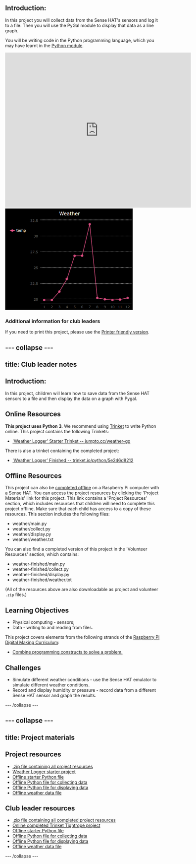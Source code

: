 ## Introduction: 

In this project you will collect data from the Sense HAT's sensors and log it to a file. Then you will use the PyGal module to display that data as a line graph. 

You will be writing code in the Python programming language, which you may have learnt in the [Python module](../../python/).

<div class="trinket">
<iframe src="https://trinket.io/embed/python/5e246d8212?outputOnly=true&start=result" width="600" height="500" frameborder="0" marginwidth="0" marginheight="0" allowfullscreen>
</iframe>
<img src="images/weather-final.png">
</div>

### Additional information for club leaders

If you need to print this project, please use the [Printer friendly version](https://projects.raspberrypi.org/en/projects/weather-logger/print).


--- collapse ---
---
title: Club leader notes
---


## Introduction:
In this project, children will learn how to save data from the Sense HAT sensors to a file and then display the data on a graph with Pygal.

## Online Resources

__This project uses Python 3.__ We recommend using [Trinket](https://trinket.io/) to write Python online. This project contains the following Trinkets:

+ ['Weather Logger' Starter Trinket -- jumpto.cc/weather-go](http://jumpto.cc/weather-go)

There is also a trinket containing the completed project:

+ [‘Weather Logger’ Finished -- trinket.io/python/5e246d8212](https://trinket.io/python/5e246d8212)

## Offline Resources
This project can also be [completed offline](https://www.codeclubprojects.org/en-GB/resources/physical-sense-hat/) on a Raspberry Pi computer with a Sense HAT. You can access the project resources by clicking the 'Project Materials' link for this project. This link contains a 'Project Resources' section, which includes resources that children will need to complete this project offline. Make sure that each child has access to a copy of these resources. This section includes the following files:

+ weather/main.py
+ weather/collect.py
+ weather/display.py
+ weather/weather.txt

You can also find a completed version of this project in the 'Volunteer Resources' section, which contains:

+ weather-finished/main.py
+ weather-finished/collect.py
+ weather-finished/display.py
+ weather-finished/weather.txt

(All of the resources above are also downloadable as project and volunteer `.zip` files.)

## Learning Objectives
+ Physical computing - sensors;
+ Data - writing to and reading from files.

This project covers elements from the following strands of the [Raspberry Pi Digital Making Curriculum](http://rpf.io/curriculum):

+ [Combine programming constructs to solve a problem.](https://www.raspberrypi.org/curriculum/programming/builder)

## Challenges
+ Simulate different weather conditions - use the Sense HAT emulator to simulate different weather conditions. 
+ Record and display humidity or pressure - record data from a different Sense HAT sensor and graph the results. 



--- /collapse ---


--- collapse ---
---
title: Project materials
---
## Project resources
* [.zip file containing all project resources](resources/weather-logger-project-resources.zip)
* [Weather Logger starter project](http://jumpto.cc/weather-go)
* [Offline starter Python file](resources/weather-logger-main.py)
* [Offline Python file for collecting data](resources/weather-logger-collect.py)
* [Offline Python file for displaying data](resources/weather-logger-display.py)
* [Offline weather data file](resources/weather--loggerweather.txt)

## Club leader resources
* [.zip file containing all completed project resources](resources/weather-logger-volunteer-resources.zip)
* [Online completed Trinket Tightrope project](https://trinket.io/python/5e246d8212)
* [Offline starter Python file](resources/weather-logger-finished-main.py)
* [Offline Python file for collecting data](resources/weather-logger-finished-collect.py)
* [Offline Python file for displaying data](resources/weather-logger-finished-display.py)
* [Offline weather data file](resources/weather-logger-finished-weather.txt)

--- /collapse ---